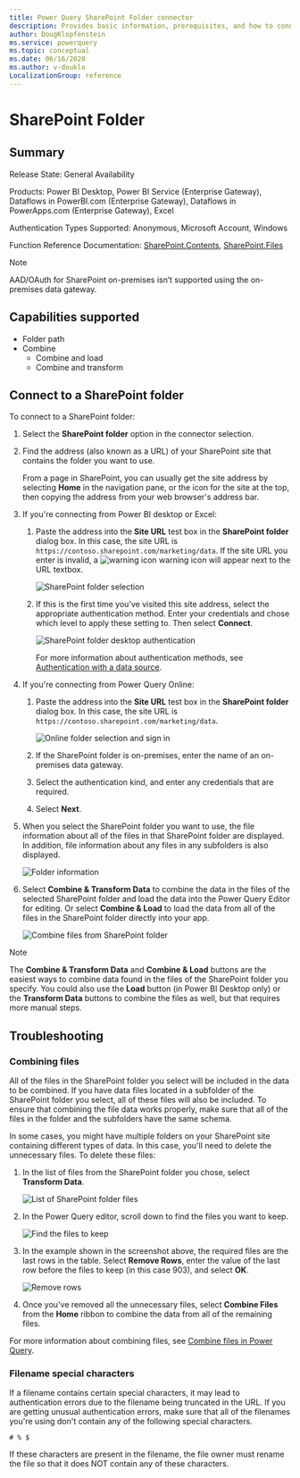 ```yaml
---
title: Power Query SharePoint Folder connector
description: Provides basic information, prerequisites, and how to connect to your data, along with troubleshooting tips when combining files and using filename special characters.
author: DougKlopfenstein
ms.service: powerquery
ms.topic: conceptual
ms.date: 06/16/2020
ms.author: v-douklo
LocalizationGroup: reference
---
```


# SharePoint Folder

## Summary

Release State: General Availability

Products: Power BI Desktop, Power BI Service (Enterprise Gateway), Dataflows in PowerBI.com (Enterprise Gateway), Dataflows in PowerApps.com (Enterprise Gateway), Excel

Authentication Types Supported: Anonymous, Microsoft Account, Windows

Function Reference Documentation: [SharePoint.Contents](https://docs.microsoft.com/powerquery-m/sharepoint-contents), [SharePoint.Files](https://docs.microsoft.com/powerquery-m/sharepoint-files)

>[!NOTE]
>AAD/OAuth for SharePoint on-premises isn’t supported using the on-premises data gateway. 

## Capabilities supported

* Folder path
* Combine
   * Combine and load
   * Combine and transform

## Connect to a SharePoint folder

To connect to a SharePoint folder:

1. Select the **SharePoint folder** option in the connector selection.

2. Find the address (also known as a URL) of your SharePoint site that contains the folder you want to use. 

   From a page in SharePoint, you can usually get the site address by selecting **Home** in the navigation pane, or the icon for the site at the top, then copying the address from your web browser's address bar.

3. If you're connecting from Power BI desktop or Excel:

   1. Paste the address into the **Site URL** test box in the **SharePoint folder** dialog box. In this case, the site URL is `https://contoso.sharepoint.com/marketing/data`. If the site URL you enter is invalid, a ![warning icon](./media/sharepoint-folder/warning.png) warning icon will appear next to the URL textbox.

      ![SharePoint folder selection](./media/sharepoint-folder/url-select.png)

   2. If this is the first time you've visited this site address, select the appropriate authentication method. Enter your credentials and chose which level to apply these setting to. Then select **Connect**.

      ![SharePoint folder desktop authentication](./media/sharepoint-folder/signin.png)

      For more information about authentication methods, see [Authentication with a data source](../connectorauthentication.md).

4. If you're connecting from Power Query Online:

    1. Paste the address into the **Site URL** test box in the **SharePoint folder** dialog box. In this case, the site URL is `https://contoso.sharepoint.com/marketing/data`. 

       ![Online folder selection and sign in](./media/sharepoint-folder/online-signin.png)

    2. If the SharePoint folder is on-premises, enter the name of an on-premises data gateway.

    3. Select the authentication kind, and enter any credentials that are required.

    4. Select **Next**.

5. When you select the SharePoint folder you want to use, the file information about all of the files in that SharePoint folder are displayed. In addition, file information about any files in any subfolders is also displayed.

   ![Folder information](./media/sharepoint-folder/folder-info.png)

6. Select **Combine & Transform Data** to combine the data in the files of the selected SharePoint folder and load the data into the Power Query Editor for editing. Or select **Combine & Load** to load the data from all of the files in the SharePoint folder directly into your app.

   ![Combine files from SharePoint folder](./media/sharepoint-folder/combinefolderfiles.png)

>[!Note]
>The **Combine & Transform Data** and **Combine & Load** buttons are the easiest ways to combine data found in the files of the SharePoint folder you specify. You could also use the **Load** button (in Power BI Desktop only) or the **Transform Data** buttons to combine the files as well, but that requires more manual steps.

## Troubleshooting

### Combining files

All of the files in the SharePoint folder you select will be included in the data to be combined. If you have data files located in a subfolder of the SharePoint folder you select, all of these files will also be included. To ensure that combining the file data works properly, make sure that all of the files in the folder and the subfolders have the same schema.

In some cases, you might have multiple folders on your SharePoint site containing different types of data. In this case, you'll need to delete the unnecessary files. To delete these files:

1. In the list of files from the SharePoint folder you chose, select **Transform Data**.

   ![List of SharePoint folder files](./media/sharepoint-folder/list-folder-files.png)

2. In the Power Query editor, scroll down to find the files you want to keep.  

   ![Find the files to keep](./media/sharepoint-folder/transform-file-table.png)

3. In the example shown in the screenshot above, the required files are the last rows in the table. Select **Remove Rows**, enter the value of the last row before the files to keep (in this case 903), and select **OK**.

   ![Remove rows](./media/sharepoint-folder/remove-rows.png)

4. Once you've removed all the unnecessary files, select **Combine Files** from the **Home** ribbon to combine the data from all of the remaining files.

For more information about combining files, see [Combine files in Power Query](../combine-files-overview.md).

### Filename special characters

If a filename contains certain special characters, it may lead to authentication errors due to the filename being truncated in the URL. If you are getting unusual authentication errors, make sure that all of the filenames you're using don't contain any of the following special characters.

`# % $`

If these characters are present in the filename, the file owner must rename the file so that it does NOT contain any of these characters.

